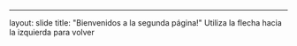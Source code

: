---
layout: slide
title: "Bienvenidos a la segunda página!"
Utiliza la flecha hacia la izquierda para volver
